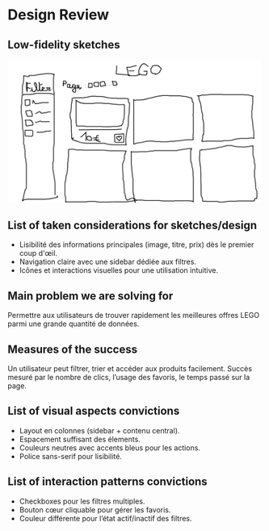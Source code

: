 # Design Review

## Low-fidelity sketches
![alt text](grafWebDesign.png)

## List of taken considerations for sketches/design
- Lisibilité des informations principales (image, titre, prix) dès le premier coup d'œil.
- Navigation claire avec une sidebar dédiée aux filtres.
- Icônes et interactions visuelles pour une utilisation intuitive.

## Main problem we are solving for
Permettre aux utilisateurs de trouver rapidement les meilleures offres LEGO parmi une grande quantité de données.

## Measures of the success
Un utilisateur peut filtrer, trier et accéder aux produits facilement.
Succès mesuré par le nombre de clics, l’usage des favoris, le temps passé sur la page.

## List of visual aspects convictions
- Layout en colonnes (sidebar + contenu central).
- Espacement suffisant des élements.
- Couleurs neutres avec accents bleus pour les actions.
- Police sans-serif pour lisibilité.

## List of interaction patterns convictions
- Checkboxes pour les filtres multiples.
- Bouton cœur cliquable pour gérer les favoris.
- Couleur différente pour l’état actif/inactif des filtres.
